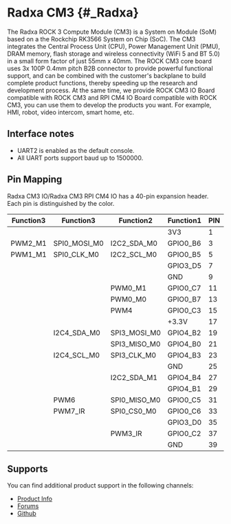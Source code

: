Radxa CM3 {#_Radxa}
=========

The Radxa ROCK 3 Compute Module (CM3) is a System on Module (SoM) based on a the Rockchip RK3566 System on Chip (SoC). The CM3 integrates the Central Process Unit (CPU), Power Management Unit (PMU), DRAM memory, flash storage and wireless connectivity (WiFi 5 and BT 5.0) in a small form factor of just 55mm x 40mm. The ROCK CM3 core board uses 3x 100P 0.4mm pitch B2B connector to provide powerful functional support, and can be combined with the customer's backplane to build complete product functions, thereby speeding up the research and development process. At the same time, we provide ROCK CM3 IO Board compatible with ROCK CM3 and RPI CM4 IO Board compatible with ROCK CM3, you can use them to develop the products you want. For example, HMI, robot, video intercom, smart home, etc.

Interface notes
---------------

- UART2 is enabled as the default console.
- All UART ports support baud up to 1500000.

Pin Mapping
-----------

Radxa CM3 IO/Radxa CM3 RPI CM4 IO has a 40-pin expansion header. Each pin is distinguished by the color.

|    Function3|   Function3|    Function2| Function1|  PIN  |  PIN  |  Function1|    Function2| Function3|
|-------------|------------|-------------|----------|:------|------:|-----------|-------------|----------|
|             |            |             |       3V3|   1   |   2   |      +5.0V|             |          |
|      PWM2_M1|SPI0_MOSI_M0|  I2C2_SDA_M0|  GPIO0_B6|   3   |   4   |      +5.0V|             |          |
|      PWM1_M1| SPI0_CLK_M0|  I2C2_SCL_M0|  GPIO0_B5|   5   |   6   |        GND|             |          |
|             |            |             |  GPIO3_D5|   7   |   8   |   GPIO0_D1|  UART2_TX_M0|          |
|             |            |             |       GND|   9   |   10  |   GPIO0_D0|  UART2_RX_M0|          |
|             |            |      PWM0_M1|  GPIO0_C7|   11  |   12  |   GPIO3_C7|             |          |
|             |            |      PWM0_M0|  GPIO0_B7|   13  |   14  |        GND|             |          |
|             |            |         PWM4|  GPIO0_C3|   15  |   16  |   GPIO3_D4|             |          |
|             |            |             |     +3.3V|   17  |   18  |   GPIO3_D3|             |          |
|             | I2C4_SDA_M0| SPI3_MOSI_M0|  GPIO4_B2|   19  |   20  |        GND|             |          |
|             |            | SPI3_MISO_M0|  GPIO4_B0|   21  |   22  |   GPIO3_C6|             |          |
|             | I2C4_SCL_M0|  SPI3_CLK_M0|  GPIO4_B3|   23  |   24  |   GPIO4_A6|  SPI3_CS0_M0|          |
|             |            |             |       GND|   25  |   26  |SARADC_VIN3|             |          |
|             |            |  I2C2_SDA_M1|  GPIO4_B4|   27  |   28  |   GPIO4_B5|  I2C2_SCL_M1|          |
|             |            |             |  GPIO4_B1|   29  |   30  |        GND|             |          |
|             |        PWM6| SPI0_MISO_M0|  GPIO0_C5|   31  |   32  |   GPIO4_C0|  UART5_TX_M1|          |
|             |     PWM7_IR|  SPI0_CS0_M0|  GPIO0_C6|   33  |   34  |        GND|             |          |
|             |            |             |  GPIO3_D0|   35  |   36  |   GPIO4_A7|  SPI3_CS1_M0|          |
|             |            |      PWM3_IR|  GPIO0_C2|   37  |   38  |   GPIO3_D2|             |          |
|             |            |             |       GND|   39  |   40  |   GPIO3_D1|             |          |

Supports
--------

You can find additional product support in the following channels:

- [Product Info](https://docs.radxa.com/en/compute-module/cm3)
- [Forums](https://forum.radxa.com/c/rock3)
- [Github](https://github.com/radxa)
